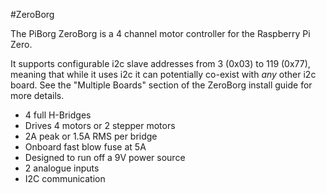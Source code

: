 <!--
---
name: ZeroBorg
class: board
type: motor
formfactor: Custom
manufacturer: PiBorg
description: A PiZero robot controller
url: https://www.piborg.org/zeroborg
buy: https://www.piborg.org/zeroborg
image: 'piborg-zeroborg.png'
pincount: 6
eeprom: no
power:
  '1':
  '2':
  '4':
ground:
  '6':
pin:
  '3':
    mode: i2c
  '5':
    mode: i2c
-->
#ZeroBorg

The PiBorg ZeroBorg is a 4 channel motor controller for the Raspberry Pi Zero.

It supports configurable i2c slave addresses from 3 (0x03) to 119 (0x77), meaning that while it uses i2c it can potentially co-exist with *any* other i2c board. See the "Multiple Boards" section of the ZeroBorg install guide for more details.

* 4 full H-Bridges
* Drives 4 motors or 2 stepper motors
* 2A peak or 1.5A RMS per bridge
* Onboard fast blow fuse at 5A
* Designed to run off a 9V power source
* 2 analogue inputs
* I2C communication
